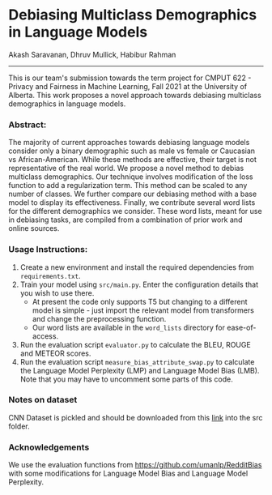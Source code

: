 ﻿# Debiasing Multiclass Demographics in Language Models

Akash Saravanan, Dhruv Mullick, Habibur Rahman

---

This is our team's submission towards the term project for CMPUT 622 - Privacy and Fairness in Machine Learning, Fall 2021 at the University of Alberta. This work proposes a novel approach towards debiasing multiclass demographics in language models.

### Abstract:

The majority of current approaches towards debiasing language models consider only a binary demographic such as male vs female or Caucasian vs African-American. While these methods are effective, their target is not representative of the real world. We propose a novel method to debias multiclass demographics. Our technique involves modification of the loss function to add a regularization term. This method can be scaled to any number of classes. We further compare our debiasing method with a base model to display its effectiveness. Finally, we contribute several word lists for the different demographics we consider. These word lists, meant for use in debiasing tasks, are compiled from a combination of prior work and online sources.

### Usage Instructions:

1. Create a new environment and install the required dependencies from `requirements.txt`.
2. Train your model using `src/main.py`. Enter the configuration details that you wish to use there. 
   * At present the code only supports T5 but changing to a different model is simple - just import the relevant model from transformers and change the preprocessing function.
   * Our word lists are available in the `word_lists` directory for ease-of-access. 
3. Run the evaluation script `evaluator.py` to calculate the BLEU, ROUGE and METEOR scores. 
4. Run the evaluation script `measure_bias_attribute_swap.py` to calculate the Language Model Perplexity (LMP) and Language Model Bias (LMB). Note that you may have to uncomment some parts of this code.

### Notes on dataset
CNN Dataset is pickled and should be downloaded from this [link](https://drive.google.com/file/d/1NM7Vev00Cxw2xlDt9zU8P-JgELMCDcm0/view?usp=sharing) into the src folder.

### Acknowledgements

We use the evaluation functions from https://github.com/umanlp/RedditBias with some modifications for Language Model Bias and Language Model Perplexity.